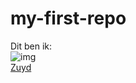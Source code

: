 # my-first-repo

Dit ben ik:<br/>
![img](https://user-images.githubusercontent.com/37406576/217798150-fe2f6ac8-07a8-4744-9f17-b5d552bde8c4.jpg)
<br/><a href="https://www.zuyd.nl/">Zuyd</a>
